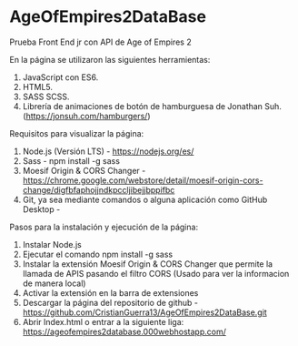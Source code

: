 # AgeOfEmpires2DataBase
Prueba Front End jr con API de Age of Empires 2 


En la página se utilizaron las siguientes herramientas: 
1. JavaScript con ES6. 
2. HTML5. 
3. SASS SCSS. 
4. Librería de animaciones de botón de hamburguesa de Jonathan Suh. (https://jonsuh.com/hamburgers/) 

Requisitos para visualizar la página: 
1. Node.js (Versión LTS) - https://nodejs.org/es/ 
2. Sass - npm install -g sass 
3. Moesif Origin & CORS Changer -https://chrome.google.com/webstore/detail/moesif-origin-cors-change/digfbfaphojjndkpccljibejjbppifbc 
4. Git, ya sea mediante comandos o alguna aplicación como GitHub Desktop - 

Pasos para la instalación y ejecución de la página: 

1. Instalar Node.js 
2. Ejecutar el comando npm install -g sass 
3. Instalar la extensión Moesif Origin & CORS Changer que permite la llamada de APIS pasando el filtro CORS (Usado para ver la informacion de manera local) 
4. Activar la extensión en la barra de extensiones 
5. Descargar la página del repositorio de github - https://github.com/CristianGuerra13/AgeOfEmpires2DataBase.git 
6. Abrir Index.html o entrar a la siguiente liga: https://ageofempires2database.000webhostapp.com/ 
